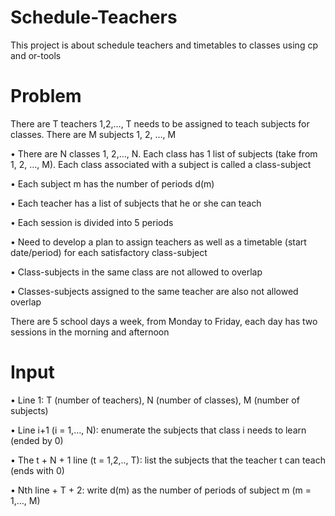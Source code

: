 # Schedule-Teachers

This project is about schedule teachers and timetables to classes using cp and or-tools

# Problem 

There are T teachers 1,2,…, T needs to be assigned to teach subjects for classes. There are M subjects 1, 2, …, M

• There are N classes 1, 2,…, N. Each class has 1 list of subjects (take
from 1, 2, …, M). Each class associated with a subject is called a class-subject

• Each subject m has the number of periods d(m)

• Each teacher has a list of subjects that he or she can teach

• Each session is divided into 5 periods

• Need to develop a plan to assign teachers as well as a timetable
(start date/period) for each satisfactory class-subject

• Class-subjects in the same class are not allowed  to overlap

• Classes-subjects assigned to the same teacher are also not allowed overlap

There are 5 school days a week, from Monday to Friday, each day has two sessions in the morning and afternoon

# Input
• Line 1: T (number of teachers), N (number of classes), M (number of subjects)

• Line i+1 (i = 1,…, N):  enumerate the subjects that class i needs to learn (ended by 0)

• The t + N + 1 line (t = 1,2,.., T): list the subjects that the teacher t can teach (ends with 0)

• Nth line + T + 2: write d(m) as the number of periods of subject m (m = 1,…, M)
